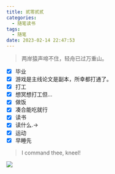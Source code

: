 ```yaml
---
title: 贰零贰贰
categories:
  - 随笔读书
tags:
  - 随笔
date: 2023-02-14 22:47:53
---
```

> 两岸猿声啼不住，轻舟已过万重山。

- [X] 毕业
- [x] 游戏是主线论文是副本，所幸都打通了。
- [X] 打工
- [x] 想冥想打工但...
- [X] 做饭
- [x] 凑合能吃就行
- [X] 读书
- [x] 读什么.&rarr;
- [X] 运动
- [x] 早睡先
> I command thee, kneel!

![](/images/eldenring.png)
